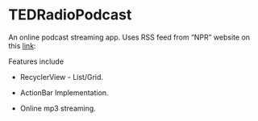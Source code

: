 # TEDRadioPodcast

An online podcast streaming app. Uses RSS feed from “NPR” website on this [link](http://www.npr.org/rss/podcast.php?id=510298):

Features include 

* RecyclerView - List/Grid.

* ActionBar Implementation.

* Online mp3 streaming.
